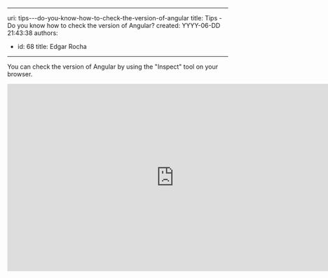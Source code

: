 

---
uri: tips---do-you-know-how-to-check-the-version-of-angular
title: Tips - Do you know how to check the version of Angular?
created: YYYY-06-DD 21:43:38
authors:
  - id: 68
    title: Edgar Rocha
---




<span class='intro'> ​​You can check the version of Angular by using the &quot;Inspect&quot; tool on your browser.​<br> </span>

<div class="ms-rtestate-read ms-rte-embedcode ms-rte-embedil ms-rtestate-notify">
   <iframe width="760" height="428" src="https&#58;//www.youtube.com/embed/jVpV4lwie50" frameborder="0"></iframe>&#160;</div>
<br>


